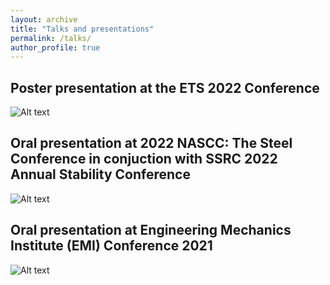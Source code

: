 ```yaml
---
layout: archive
title: "Talks and presentations"
permalink: /talks/
author_profile: true
---
```


## Poster presentation at the ETS 2022 Conference
![Alt text](http://xinlong-du.github.io/files/ETS_Poster.png)


## Oral presentation at 2022 NASCC: The Steel Conference in conjuction with SSRC 2022 Annual Stability Conference
![Alt text](http://xinlong-du.github.io/files/SSRC_Presentation.png)


## Oral presentation at Engineering Mechanics Institute (EMI) Conference 2021
![Alt text](http://xinlong-du.github.io/files/EMI_Presentation.png)